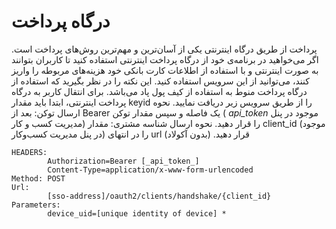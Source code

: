 # درگاه پرداخت

پرداخت از طریق درگاه اینترنتی یکی از آسان‌ترین و مهم‌ترین روش‌های پرداخت است. اگر می‌خواهید در برنامه‌ی خود از درگاه پرداخت اینترنتی استفاده کنید تا کاربران بتوانند به صورت اینترنتی و با استفاده از اطلاعات کارت بانکی خود هزینه‌های مربوطه را واریز کنند، می‌توانید از این سرویس استفاده کنید. این نکته را در نظر بگیرید که استفاده از درگاه پرداخت منوط به استفاده از کیف‌ پول پاد می‌باشد.
برای انتقال کاربر به درگاه پرداخت اینترنتی، ابتدا باید مقدار  keyid   را از طریق سرویس زیر دریافت نمایید.
نحوه ارسال توکن: بعد از Bearer یک فاصله و سپس مقدار توکن ( _api_token_ موجود در پنل مدیریت کسب و کار) را قرار دهید.
نحوه ارسال شناسه مشتری: مقدار client_id (موجود در پنل مدیریت کسب‌وکار) را در انتهای url  قرار دهید. (بدون آکولاد)

```
HEADERS:
        Authorization=Bearer [_api_token_]
        Content-Type=application/x-www-form-urlencoded
Method: POST
Url:
        [sso-address]/oauth2/clients/handshake/{client_id}
Parameters:
        device_uid=[unique identity of device] *
```

<div class="box-end">
</div>
